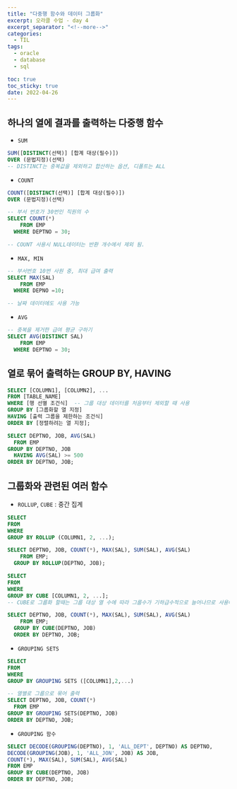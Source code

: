 ```yaml
---
title: "다중행 함수와 데이터 그룹화"
excerpt: 오라클 수업 - day 4
excerpt_separator: "<!--more-->"
categories:
  - TIL
tags:
  - oracle
  - database
  - sql

toc: true
toc_sticky: true
date: 2022-04-26
---
```


## 하나의 열에 결과를 출력하는 다중행 함수

- `SUM`

```sql
SUM([DISTINCT(선택)] [합계 대상(필수)])
OVER (문법지정)(선택)
-- DISTINCT는 중복값을 제외하고 합산하는 옵션, 디폴트는 ALL
```

- `COUNT`

```sql
COUNT([DISTINCT(선택)] [합계 대상(필수)])
OVER (문법지정)(선택)

-- 부서 번호가 30번인 직원의 수
SELECT COUNT(*)
    FROM EMP
  WHERE DEPTNO = 30;

-- COUNT 사용시 NULL데이터는 반환 개수에서 제외 됨.
```

- `MAX, MIN`

```sql
-- 부서번호 10번 사원 중, 최대 급여 출력
SELECT MAX(SAL)
    FROM EMP
  WHERE DEPNO =10;

-- 날짜 데이터에도 사용 가능
```

- `AVG`

```sql
-- 중복을 제거한 급여 평균 구하기
SELECT AVG(DISTINCT SAL)
    FROM EMP
  WHERE DEPTNO = 30;
```

## 열로 묶어 출력하는 GROUP BY, HAVING

```sql
SELECT [COLUMN1], [COLUMN2], ...
FROM [TABLE_NAME]
WHERE [행 선별 조건식]  -- 그룹 대상 데이터를 처음부터 제외할 때 사용
GROUP BY [그룹화할 열 지정]
HAVING [출력 그룹을 제한하는 조건식]
ORDER BY [정렬하려는 열 지정];

SELECT DEPTNO, JOB, AVG(SAL)
  FROM EMP
GROUP BY DEPTNO, JOB
  HAVING AVG(SAL) >= 500
ORDER BY DEPTNO, JOB;
```

## 그룹화와 관련된 여러 함수

- `ROLLUP`, `CUBE` : 중간 집계

```sql
SELECT
FROM
WHERE
GROUP BY ROLLUP (COLUMN1, 2, ...);

SELECT DEPTNO, JOB, COUNT(*), MAX(SAL), SUM(SAL), AVG(SAL)
    FROM EMP;
  GROUP BY ROLLUP(DEPTNO, JOB);
```

```sql
SELECT
FROM
WHERE
GROUP BY CUBE [COLUMN1, 2, ...];
-- CUBE로 그룹화 할때는 그룹 대상 열 수에 따라 그룹수가 기하급수적으로 늘어나므로 사용에 주의해야 한다.

SELECT DEPTNO, JOB, COUNT(*), MAX(SAL), SUM(SAL), AVG(SAL)
    FROM EMP;
  GROUP BY CUBE(DEPTNO, JOB)
  ORDER BY DEPTNO, JOB;
```

- `GROUPING SETS`

```sql
SELECT
FROM
WHERE
GROUP BY GROUPING SETS ([COLUMN1],2,...)

-- 열별로 그룹으로 묶어 출력
SELECT DEPTNO, JOB, COUNT(*)
  FROM EMP
GROUP BY GROUPING SETS(DEPTNO, JOB)
ORDER BY DEPTNO, JOB;
```

- `GROUPING 함수`

```sql
SELECT DECODE(GROUPING(DEPTNO), 1, 'ALL_DEPT', DEPTNO) AS DEPTNO,
DECODE(GROUPING(JOB), 1, 'ALL_JON', JOB) AS JOB,
COUNT(*), MAX(SAL), SUM(SAL), AVG(SAL)
FROM EMP
GROUP BY CUBE(DEPTNO, JOB)
ORDER BY DEPTNO, JOB;
```


